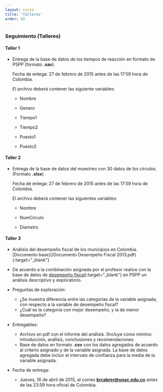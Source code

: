 ```yaml
---
layout: curso
title: 'Talleres'
order: 02
---
```


### Seguimiento (Talleres)

#### Taller 1
- Entrega de la base de datos de los tiempos de reacción en formato de PSPP (formato **.sav**).
     
  Fecha de entega: 27 de febrero de 2015 antes de las 17:59 hora de Colombia.

  El archivo deberá contener las siguiente variables:
  
  - Nombre
     
  - Genero
     
  - Tiempo1
     
  - Tiempo2
    
  - Puesto1
     
  - Puesto2

#### Taller 2
- Entrega de la base de datos del muestreo con 30 datos de los círculos. (Formato **.xlsx**)
  
  Fecha de entega: 27 de febrero de 2015 antes de las 17:59 hora de Colombia.

   El archivo deberá contener las siguientes variables:
   
  - Nombre
   
  - NumCirculo
    
  - Diametro
  
  
#### Taller 3
- Análisis del desempeño fiscal de los municipios en Colombia. 
  [Documento base](/Documento Desempeño Fiscal 2013.pdf){:target="_blank"} 

- De acuerdo a la combinación asignada por el profesor realice con
  la base de datos de [desempeño fiscal](/DesempeñoFiscal.xlsx){:target="_blank"} 
  en PSPP un análisis descriptivo y exploratorio.
  
- Preguntas de exploración:
  + ¿Se muestra diferencia entre las categorías
  de la variable asignada, con respecto a la variable de desempeño fiscal?
  + ¿Cuál es la categoría con mejor desempeño, y la de menor desempeño?
  
  
- Entregables:
  + Archivo en pdf con el informe del análisis. (Incluye como mínimo:
    introducción, anáĺisis, conclusiones y recomendaciones.
  + Base de datos en formato **.csv** con los datos agregados de acuerdo
    al criterio asignado y de la variable asignada. 
    La base de datos agregada debe incluir el intervalo de confianza
    para la media de la variable asignada.
    
- Fecha de entrega:
  + Jueves, 16 de abril de 2015, al correo **krcabrer@unac.edu.co** antes
    de las 23:59 hora oficial de Colombia.   
  
